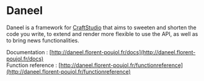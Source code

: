 [craftstudio]: http://craftstud.io

# Daneel

Daneel is a framework for [CraftStudio][] that aims to sweeten and shorten the code you write, to extend and render more flexible to use the API, as well as to bring news functionalities.

Documentation : [http://daneel.florent-poujol.fr/docs](http://daneel.florent-poujol.fr/docs)  
Function reference : [http://daneel.florent-poujol.fr/functionreference](http://daneel.florent-poujol.fr/functionreference)
